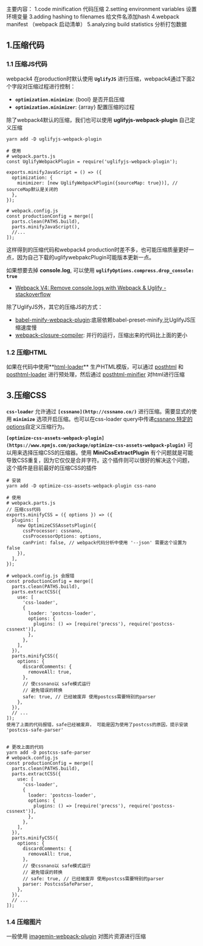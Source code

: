 主要内容：
  1.code minification 代码压缩
  2.setting environment variables 设置环境变量
  3.adding hashing to filenames 给文件名添加hash
  4.webpack manifest （webpack 启动清单）
  5.analyzing build statistics 分析打包数据

## 1.压缩代码

### 1.1 压缩JS代码

webpack4 在production时默认使用 **`UglifyJS`** 进行压缩，webpack4通过下面2个字段对压缩过程进行控制：
  - **`optimization.minimize`**: {bool} 是否开启压缩
  - **`optimization.minimizer`**: {array} 配置压缩的过程

除了webpack4默认的压缩，我们也可以使用 **uglifyjs-webpack-plugin** 自己定义压缩
```
yarn add -D uglifyjs-webpack-plugin

# 使用
# webpack.parts.js
const UglifyWebpackPlugin = require('uglifyjs-webpack-plugin');

exports.minifyJavaScript = () => ({
  optimization: {
    minimizer: [new UglifyWebpackPlugin({sourceMap: true})], // sourceMap默认是关闭的
  },
});

# webpack.config.js
const productionConfig = merge([
  parts.clean(PATHS.build),
  parts.minifyJavaScript(),
  //...
]);
```
这样得到的压缩代码和webpack4 production时差不多，也可能压缩质量更好一点，因为自己下载的uglifywebpakcPlugin可能版本更新一点。

如果想要去掉 **console.log**, 可以使用 **`uglifyOptions.compress.drop_console: true`**
  - [Webpack V4: Remove console.logs with Webpack & Uglify - stackoverflow](https://stackoverflow.com/questions/49101152/webpack-v4-remove-console-logs-with-webpack-uglify)

除了UglifyJS外，其它的压缩JS的方式：
  - [babel-minify-webpack-plugin](https://www.npmjs.com/package/babel-minify-webpack-plugin):底层依赖babel-preset-minify,比UglifyJS压缩速度慢
  - [webpack-closure-compiler](https://www.npmjs.com/package/webpack-closure-compiler): 并行的运行，压缩出来的代码比上面的更小

### 1.2 压缩HTML
如果在代码中使用**[html-loader](https://www.npmjs.com/package/html-loader)** 生产HTML模版，可以通过 [posthtml](https://www.npmjs.com/package/posthtml) 和 [posthtml-loader](https://www.npmjs.com/package/posthtml-loader) 进行预处理，然后通过 [posthtml-minifier](https://www.npmjs.com/package/posthtml-minifier) 对html进行压缩


## 3.压缩CSS

**`css-loader`** 允许通过 **`[cssnano](http://cssnano.co/)`** 进行压缩。需要显式的使用 **`minimize`** 选项开启压缩。也可以在css-loader query中传递[cssnano 特定的options](https://cssnano.co/optimisations/)自定义压缩行为。

**`[optimize-css-assets-webpack-plugin](https://www.npmjs.com/package/optimize-css-assets-webpack-plugin)`** 可以用来选择压缩CSS的压缩器。使用 **MiniCssExtractPlugin** 有个问题就是可能导致CSS重复，因为它仅仅是合并字符。这个插件则可以很好的解决这个问题，这个插件是目前最好的压缩CSS的插件

```
# 安装
yarn add -D optimize-css-assets-webpack-plugin css-nano

# 使用
# webpack.parts.js
// 压缩css代码
exports.minifyCSS = ({ options }) => ({
  plugins: [
    new OptimizeCSSAssetsPlugin({
      cssProcessor: cssnano,
      cssProcessorOptions: options,
      canPrint: false, // webpack代码分析中使用 '--json' 需要这个设置为false
    }),
  ],
});

# webpack.config.js 会报错
const productionConfig = merge([
  parts.clean(PATHS.build),
  parts.extractCSS({
    use: [
      'css-loader',
      {
        loader: 'postcss-loader',
        options: {
          plugins: () => [require('precss'), require('postcss-cssnext')],
        },
      },
    ],
  }),
  parts.minifyCSS({
    options: {
      discardComments: {
        removeAll: true,
      },
      // 使cssnano以 safe模式运行
      // 避免错误的转换
      safe: true, // 已经被废弃 使用postcss需要特别的parser
    },
  }),
  // ...
]);
使用了上面的代码报错，safe已经被废弃， 可能是因为使用了postcss的原因，提示安装 'postcss-safe-parser'


# 更改上面的代码
yarn add -D postcss-safe-parser
# webpack.config.js
const productionConfig = merge([
  parts.clean(PATHS.build),
  parts.extractCSS({
    use: [
      'css-loader',
      {
        loader: 'postcss-loader',
        options: {
          plugins: () => [require('precss'), require('postcss-cssnext')],
        },
      },
    ],
  }),
  parts.minifyCSS({
    options: {
      discardComments: {
        removeAll: true,
      },
      // 使cssnano以 safe模式运行
      // 避免错误的转换
      // safe: true, // 已经被废弃 使用postcss需要特别的parser
      parser: PostcssSafeParser,
    },
  }),
  // ...
]);
```

### 1.4 压缩图片

一般使用 [imagemin-webpack-plugin](https://www.npmjs.com/package/imagemin-webpack-plugin) 对图片资源进行压缩
